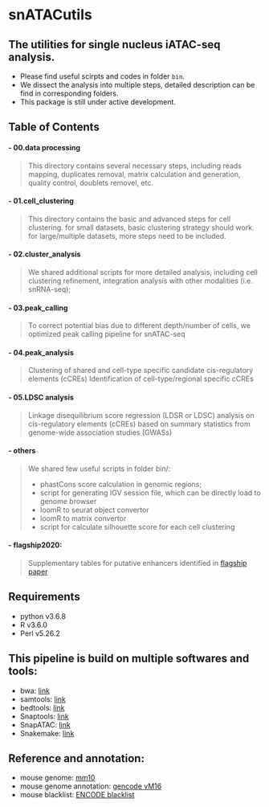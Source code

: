 # snATACutils

## The utilities for single nucleus iATAC-seq analysis.
* Please find useful scirpts and codes in folder `bin`.
* We dissect the analysis into multiple steps, detailed description can be find in corresponding folders.
* This package is still under active development.

## Table of Contents
#### - 00.data processing
> This directory contains several necessary steps, including
> reads mapping, duplicates removal, matrix calculation and generation,
> quality control, doublets removel, etc.

#### - 01.cell_clustering
> This directory contains the basic and advanced steps for cell clustering.
> for small datasets, basic clustering strategy should work.
> for large/multiple datasets, more steps need to be included.

#### - 02.cluster_analysis
> We shared additional scripts for more detailed analysis, including
> cell clustering refinement,
> integration analysis with other modalities (i.e. snRNA-seq);

#### - 03.peak_calling
> To correct potential bias due to different depth/number of cells, we optimized 
> peak calling pipeline for snATAC-seq

#### - 04.peak_analysis
> Clustering of shared and cell-type specific candidate cis-regulatory elements (cCREs)
> Identification of cell-type/regional specific cCREs

#### - 05.LDSC analysis
> Linkage disequilibrium score regression (LDSR or LDSC) analysis on cis-regulatory elements (cCREs)
> based on summary statistics from genome-wide association studies (GWASs)

#### - others
> We shared few useful scripts in folder bin/:
> - phastCons score calculation in genomic regions;
> - script for generating IGV session file, which can be directly load to genome browser
> - loomR to seurat object convertor
> - loomR to matrix convertor
> - script for calculate silhouette score for each cell clustering

#### - flagship2020:
> Supplementary tables for putative enhancers identified in [flagship paper](https://www.nature.com/articles/s41586-021-03950-0)

## Requirements
* python v3.6.8
* R v3.6.0
* Perl v5.26.2

## This pipeline is build on multiple softwares and tools:
* bwa: [link](http://bio-bwa.sourceforge.net)
* samtools: [link](https://github.com/samtools/samtools)
* bedtools: [link](https://bedtools.readthedocs.io/en/latest/)
* Snaptools: [link](https://github.com/r3fang/SnapTools)
* SnapATAC: [link](https://github.com/r3fang/SnapATAC)
* Snakemake: [link](https://snakemake.readthedocs.io/en/stable/)

## Reference and annotation:
* mouse genome: [mm10](https://www.gencodegenes.org/mouse/release_M16.html)
* mouse genome annotation: [gencode vM16](https://www.gencodegenes.org/mouse/release_M16.html)
* mouse blacklist: [ENCODE blacklist](https://github.com/Boyle-Lab/Blacklist)

